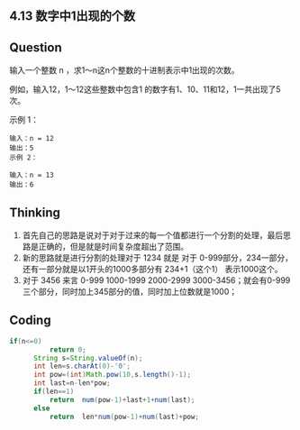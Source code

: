 ## 4.13 数字中1出现的个数

## Question

输入一个整数 n ，求1～n这n个整数的十进制表示中1出现的次数。

例如，输入12，1～12这些整数中包含1 的数字有1、10、11和12，1一共出现了5次。 

示例 1：

```
输入：n = 12
输出：5
示例 2：

输入：n = 13
输出：6
```

## Thinking

1. 首先自己的思路是说对于对于过来的每一个值都进行一个分割的处理，最后思路是正确的，但是就是时间复杂度超出了范围。
2. 新的思路就是进行分割的处理对于 1234 就是 对于 0-999部分，234一部分，还有一部分就是以1开头的1000多部分有 234+1（这个1） 表示1000这个。
3. 对于 3456 来言   0-999 1000-1999 2000-2999 3000-3456；就会有0-999 三个部分，同时加上345部分的值，同时加上位数就是1000；



## Coding

```java
if(n<=0)
          return 0;
      String s=String.valueOf(n);
      int len=s.charAt(0)-'0';
      int pow=(int)Math.pow(10,s.length()-1);
      int last=n-len*pow;
      if(len==1)
          return  num(pow-1)+last+1+num(last);
      else
          return  len*num(pow-1)+num(last)+pow;
```

